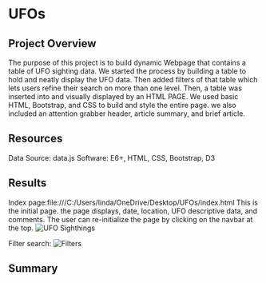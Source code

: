 # UFOs

## Project Overview
The purpose of this project is to build dynamic Webpage that contains a table of UFO sighting data. We started the process by building a table to hold and neatly display the UFO data. Then added filters of that table which lets users refine their search on more than one level. Then, a table was inserted into and visually displayed by an HTML PAGE. We used basic HTML, Bootstrap, and CSS to build and style the entire page. we also included an attention grabber header, article summary, and brief article.

## Resources
Data Source: data.js
Software: E6+, HTML, CSS, Bootstrap, D3

## Results
Index page:file:///C:/Users/linda/OneDrive/Desktop/UFOs/index.html
This is the initial page. the page displays, date, location, UFO descriptive data, and comments. 
The user can re-initialize the page by clicking on the navbar at the top.
![UFO Sighthings](https://user-images.githubusercontent.com/101952961/174519735-179dd172-a272-4bbe-a27c-effc2851d30e.jpg)

Filter search: 
![Filters](https://user-images.githubusercontent.com/101952961/174519997-f3c3359b-d58a-49f1-9019-bc72c6291b5b.jpg)

## Summary
